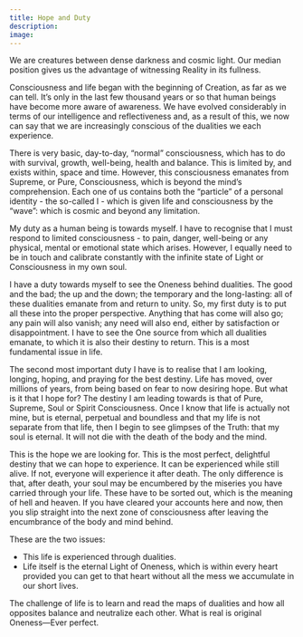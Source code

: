 ```yaml
---
title: Hope and Duty
description:
image:
---
```


<div class="callout">
We are creatures between dense darkness and cosmic light. Our median position gives us the advantage of witnessing Reality in its fullness.
</div>

Consciousness and life began with the beginning of Creation, as far as we can tell. It’s only in the last few thousand years or so that human beings have become more aware of awareness. We have evolved considerably in terms of our intelligence and reflectiveness and, as a result of this, we now can say that we are increasingly conscious of the dualities we each experience. 

There is very basic, day-to-day, “normal” consciousness, which has to do with survival, growth, well-being, health and balance. This is limited by, and exists within, space and time. However, this consciousness emanates from Supreme, or Pure, Consciousness, which is beyond the mind’s comprehension. Each one of us contains both the “particle” of a personal identity - the so-called I - which is given life and consciousness by the “wave”: which is cosmic and beyond any limitation.

My duty as a human being is towards myself. I have to recognise that I must respond to limited consciousness - to pain, danger, well-being or any physical, mental or emotional state which arises. However, I equally need to be in touch and calibrate constantly with the infinite state of Light or Consciousness in my own soul. 

I have a duty towards myself to see the Oneness behind dualities. The good and the bad; the up and the down; the temporary and the long-lasting: all of these dualities emanate from and return to unity. So, my first duty is to put all these into the proper perspective. Anything that has come will also go; any pain will also vanish; any need will also end, either by satisfaction or disappointment. I have to see the One source from which all dualities emanate, to which it is also their destiny to return. This is a most fundamental issue in life.

The second most important duty I have is to realise that I am looking, longing, hoping, and praying for the best destiny. Life has moved, over millions of years, from being based on fear to now desiring hope. But what is it that I hope for? The destiny I am leading towards is that of Pure, Supreme, Soul or Spirit Consciousness. Once I know that life is actually not mine, but is eternal, perpetual and boundless and that my life is not separate from that life, then I begin to see glimpses of the Truth: that my soul is eternal. It will not die with the death of the body and the mind.

This is the hope we are looking for. This is the most perfect, delightful destiny that we can hope to experience. It can be experienced while still alive. If not, everyone will experience it after death. The only difference is that, after death, your soul may be encumbered by the miseries you have carried through your life. These have to be sorted out, which is the meaning of hell and heaven. If you have cleared your accounts here and now, then you slip straight into the next zone of consciousness after leaving the encumbrance of the body and mind behind. 

These are the two issues:

- This life is experienced through dualities.
- Life itself is the eternal Light of Oneness, which is within every heart provided you can get to that heart without all the mess we accumulate in our short lives.

<div class="callout">
The challenge of life is to learn and read the maps of dualities and how all opposites balance and neutralize each other. What is real is original Oneness—Ever perfect.     
</div>